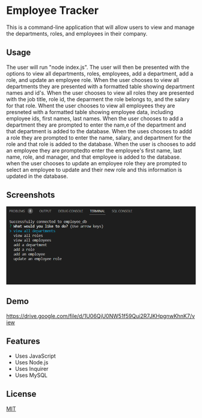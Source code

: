 
# Employee Tracker

This is a command-line application that will allow users to view and manage the departments, roles, and employees in their company. 

## Usage

The user will run "node index.js". The user will then be presented with the options to view all departments, roles, employees, add a department, add a role, and update an employee role. When the user chooses to view all departments they are presented with a formatted table showing department names and id's. When the user chooses to view all roles they are presented with the job title, role id, the deparment the role belongs to, and the salary for that role. Whent the user chooses to view all employees they are presneted with a formatted table showing employee data, including employee ids, first names, last names. When the user chooses to add a department they are prompted to enter the nam,e of the department and that department is added to the database. When the uses chooses to addd a role they are prompted to enter the name, salary, and department for the role and that role is added to the database. When the user is chooses to add an employee they are promptedto enter the employee's first name, last name, role, and manager, and that employee is added to the database. when the user chooses to update an employee role they are prompted to select an employee to update and their new role and this information is updated in the database. 


## Screenshots

![App Screenshot](./screenshot/employeedbpic.png)


## Demo
https://drive.google.com/file/d/1U06QjU0NW51f59Qui2R7JKHpgnwKhnK7/view



## Features

- Uses JavaScript
- Uses Node.js
- Uses Inquirer 
- Uses MySQL


## License

[MIT](https://choosealicense.com/licenses/mit/)

